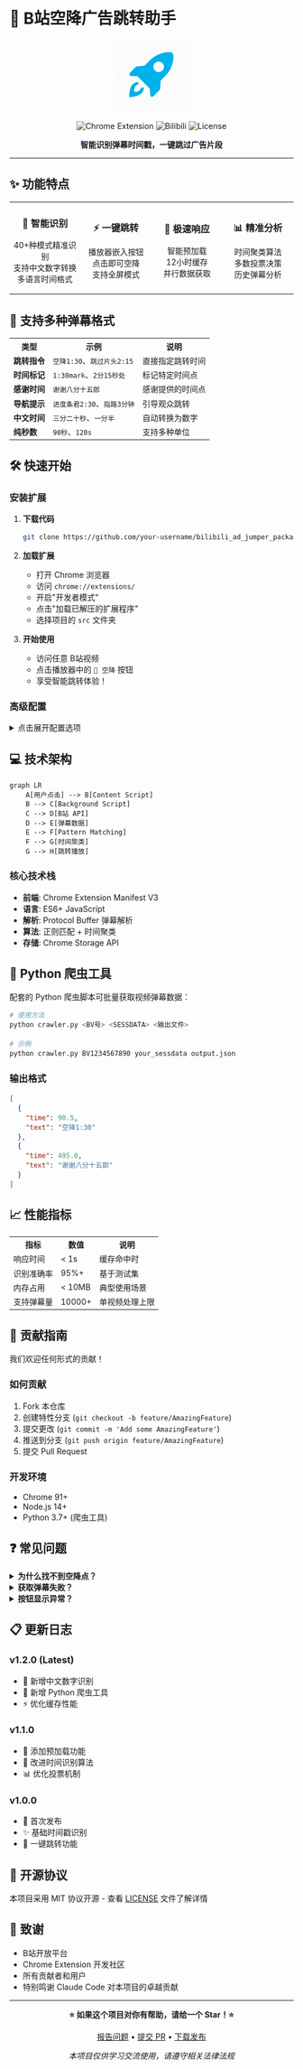 # 🚀 B站空降广告跳转助手

<p align="center">
  <img src="src/images/icon128.png" alt="B站空降助手" width="128" height="128">
</p>

<p align="center">
  <img src="https://img.shields.io/badge/Chrome-Extension-brightgreen.svg" alt="Chrome Extension">
  <img src="https://img.shields.io/badge/Bilibili-广告跳转-00a1d6.svg" alt="Bilibili">
  <img src="https://img.shields.io/badge/License-MIT-blue.svg" alt="License">
</p>

<p align="center">
  <strong>智能识别弹幕时间戳，一键跳过广告片段</strong>
</p>

---

## ✨ 功能特点

<table align="center">
  <tr>
    <td align="center" width="25%">
      <h3>🎯 智能识别</h3>
      <p>40+种模式精准识别<br>支持中文数字转换<br>多语言时间格式</p>
    </td>
    <td align="center" width="25%">
      <h3>⚡ 一键跳转</h3>
      <p>播放器嵌入按钮<br>点击即可空降<br>支持全屏模式</p>
    </td>
    <td align="center" width="25%">
      <h3>🚀 极速响应</h3>
      <p>智能预加载<br>12小时缓存<br>并行数据获取</p>
    </td>
    <td align="center" width="25%">
      <h3>📊 精准分析</h3>
      <p>时间聚类算法<br>多数投票决策<br>历史弹幕分析</p>
    </td>
  </tr>
</table>

## 🌟 支持多种弹幕格式

<table align="center">
  <tr>
    <th>类型</th>
    <th>示例</th>
    <th>说明</th>
  </tr>
  <tr>
    <td><strong>跳转指令</strong></td>
    <td><code>空降1:30</code>、<code>跳过片头2:15</code></td>
    <td>直接指定跳转时间</td>
  </tr>
  <tr>
    <td><strong>时间标记</strong></td>
    <td><code>1:30mark</code>、<code>2分15秒处</code></td>
    <td>标记特定时间点</td>
  </tr>
  <tr>
    <td><strong>感谢时间</strong></td>
    <td><code>谢谢八分十五郎</code></td>
    <td>感谢提供的时间点</td>
  </tr>
  <tr>
    <td><strong>导航提示</strong></td>
    <td><code>进度条君2:30</code>、<code>指路3分钟</code></td>
    <td>引导观众跳转</td>
  </tr>
  <tr>
    <td><strong>中文时间</strong></td>
    <td><code>三分二十秒</code>、<code>一分半</code></td>
    <td>自动转换为数字</td>
  </tr>
  <tr>
    <td><strong>纯秒数</strong></td>
    <td><code>90秒</code>、<code>120s</code></td>
    <td>支持多种单位</td>
  </tr>
</table>

## 🛠️ 快速开始

### 安装扩展

1. **下载代码**
   ```bash
   git clone https://github.com/your-username/bilibili_ad_jumper_package.git
   ```

2. **加载扩展**
   - 打开 Chrome 浏览器
   - 访问 `chrome://extensions/`
   - 开启"开发者模式"
   - 点击"加载已解压的扩展程序"
   - 选择项目的 `src` 文件夹

3. **开始使用**
   - 访问任意 B站视频
   - 点击播放器中的 `🚀 空降` 按钮
   - 享受智能跳转体验！

### 高级配置

<details>
<summary>点击展开配置选项</summary>

#### 获取 SESSDATA

1. 登录 B站网页版
2. 打开开发者工具（F12）
3. 切换到 Application → Cookies
4. 找到 `SESSDATA` 值并复制
5. 粘贴到扩展设置中

#### 性能优化

- **预加载开关**: 页面加载时自动获取弹幕
- **时间范围**: 设置获取历史弹幕的天数（1-30天）
- **缓存时效**: 数据缓存12小时，减少重复请求

</details>

## 💻 技术架构

```mermaid
graph LR
    A[用户点击] --> B[Content Script]
    B --> C[Background Script]
    C --> D[B站 API]
    D --> E[弹幕数据]
    E --> F[Pattern Matching]
    F --> G[时间聚类]
    G --> H[跳转播放]
```

### 核心技术栈

- **前端**: Chrome Extension Manifest V3
- **语言**: ES6+ JavaScript
- **解析**: Protocol Buffer 弹幕解析
- **算法**: 正则匹配 + 时间聚类
- **存储**: Chrome Storage API

## 🐍 Python 爬虫工具

配套的 Python 爬虫脚本可批量获取视频弹幕数据：

```bash
# 使用方法
python crawler.py <BV号> <SESSDATA> <输出文件>

# 示例
python crawler.py BV1234567890 your_sessdata output.json
```

### 输出格式

```json
[
  {
    "time": 90.5,
    "text": "空降1:30"
  },
  {
    "time": 495.0,
    "text": "谢谢八分十五郎"
  }
]
```

## 📈 性能指标

<table align="center">
  <tr>
    <th>指标</th>
    <th>数值</th>
    <th>说明</th>
  </tr>
  <tr>
    <td>响应时间</td>
    <td>&lt; 1s</td>
    <td>缓存命中时</td>
  </tr>
  <tr>
    <td>识别准确率</td>
    <td>95%+</td>
    <td>基于测试集</td>
  </tr>
  <tr>
    <td>内存占用</td>
    <td>&lt; 10MB</td>
    <td>典型使用场景</td>
  </tr>
  <tr>
    <td>支持弹幕量</td>
    <td>10000+</td>
    <td>单视频处理上限</td>
  </tr>
</table>

## 🤝 贡献指南

我们欢迎任何形式的贡献！

### 如何贡献

1. Fork 本仓库
2. 创建特性分支 (`git checkout -b feature/AmazingFeature`)
3. 提交更改 (`git commit -m 'Add some AmazingFeature'`)
4. 推送到分支 (`git push origin feature/AmazingFeature`)
5. 提交 Pull Request

### 开发环境

- Chrome 91+
- Node.js 14+
- Python 3.7+ (爬虫工具)

## ❓ 常见问题

<details>
<summary><strong>为什么找不到空降点？</strong></summary>

- 视频可能没有相关弹幕
- 尝试调整获取天数设置
- 检查弹幕格式是否被支持
</details>

<details>
<summary><strong>获取弹幕失败？</strong></summary>

- 确认已登录B站
- 检查 SESSDATA 是否有效
- 验证网络连接正常
</details>

<details>
<summary><strong>按钮显示异常？</strong></summary>

- 刷新页面重试
- 确认在标准视频页面
- 提交 Issue 附带截图
</details>

## 📋 更新日志

### v1.2.0 (Latest)
- 🎯 新增中文数字识别
- 🐍 新增 Python 爬虫工具
- ⚡ 优化缓存性能

### v1.1.0
- 💾 添加预加载功能
- 🔧 改进时间识别算法
- 📊 优化投票机制

### v1.0.0
- 🎉 首次发布
- ✨ 基础时间戳识别
- 🚀 一键跳转功能

## 📄 开源协议

本项目采用 MIT 协议开源 - 查看 [LICENSE](LICENSE) 文件了解详情

## 🙏 致谢

- B站开放平台
- Chrome Extension 开发社区
- 所有贡献者和用户
- 特别鸣谢 Claude Code 对本项目的卓越贡献

---

<p align="center">
  <strong>⭐ 如果这个项目对你有帮助，请给一个 Star！⭐</strong>
</p>

<p align="center">
  <a href="https://github.com/your-username/bilibili_ad_jumper_package/issues">报告问题</a> •
  <a href="https://github.com/your-username/bilibili_ad_jumper_package/pulls">提交 PR</a> •
  <a href="https://github.com/your-username/bilibili_ad_jumper_package/releases">下载发布</a>
</p>

<p align="center">
  <em>本项目仅供学习交流使用，请遵守相关法律法规</em>
</p>